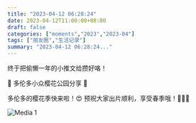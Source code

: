 ```yaml
---
title: "2023-04-12 06:28:24"
date: 2023-04-12T11:00:00+08:00
draft: false
categories: ["moments","2023","2023-04"]
tags: ["朋友圈","生活记录"]
summary: "2023-04-12 06:28:24..."
---
```


终于把偷懒一年的小推文给攒好咯！

 🌸 多伦多小众樱花公园分享 🌸

​多伦多的樱花季快来啦！😍
预祝大家出片顺利，享受春季哦！🩷🩷🩷

![Media 1](/Moments/photos/2023-04-12/202304120628240.jpg)

